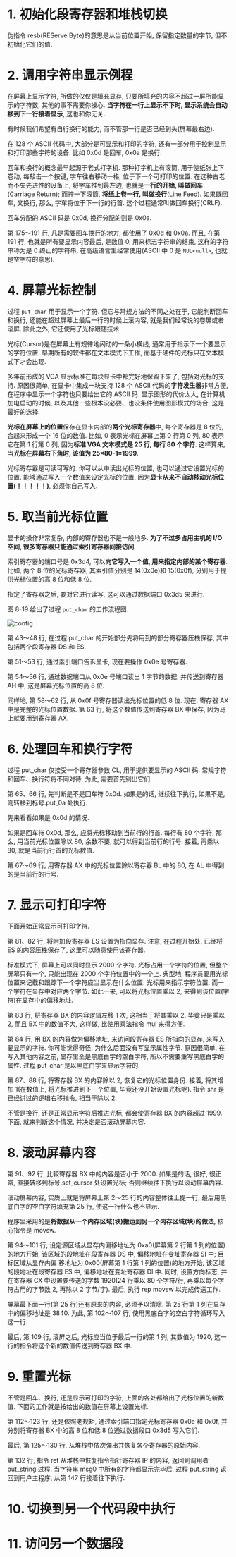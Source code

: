 # 1. 初始化段寄存器和堆栈切换

伪指令 resb(REServe Byte)的意思是从当前位置开始, 保留指定数量的字节, 但不初始化它们的值.

# 2. 调用字符串显示例程

在屏幕上显示字符, 所做的仅仅是填充显存, 只要所填充的内容不超过一屏所能显示的字符数, 其他的事不需要你操心. **当字符在一行上显示不下时, 显示系统会自动移到下一行接着显示**, 这也和你无关.

有时候我们希望有自行换行的能力, 而不管那一行是否已经到头(屏幕最右边).

在 128 个 ASCII 代码中, 大部分是可显示和打印的字符, 还有一部分用于控制显示和打印那些字符的设备. 比如 0x0d 是回车, 0x0a 是换行.

回车和换行的概念最早起源于老式打字机. 那种打字机上有滚筒, 用于使纸张上下卷动, 每敲击一个按键, 字车往右移动一格, 位于下一个可打印的位置. 在这种古老而不失先进性的设备上, 将字车推到最左边, 也就是**一行的开始, 叫做回车**(Carriage Return); 而拧一下滚筒, **将纸上卷一行, 叫做换行**(Line Feed). 如果既回车, 又换行, 那么, 字车将位于下一行的行首. 这个过程通常叫做回车换行(CRLF).

回车分配的 ASCII 码是 0x0d, 换行分配的则是 0x0a.

第 175～191 行, 凡是需要回车换行的地方, 都使用了 0x0d 和 0x0a. 而且, 在第 191 行, 也就是所有要显示内容最后, 是数值 0, 用来标志字符串的结束, 这样的字符串称为是 0 终止的字符串, 在高级语言里经常使用(ASCII 中 0 是 `NUL<null>`, 也就是空字符的意思).

# 4. 屏幕光标控制

过程 `put_char` 用于显示一个字符. 但它与常规方法的不同之处在于, 它能判断回车和换行, 还能在超过屏幕上最后一行的时候上滚内容, 就是我们经常说的卷屏或者滚屏. 除此之外, 它还使用了光标跟随技术.

光标(Cursor)是在屏幕上有规律地闪动的一条小橫线, 通常用于指示下一个要显示的字符位置. 早期所有的软件都在文本模式下工作, 而基于硬件的光标只在文本模式下才会出现.

多年前形成的 VGA 显示标准在每块显卡中都完好地保留下来了, 包括对光标的支持. 原因很简单, 在显卡中集成一块支持 128 个 ASCII 代码的**字符发生器**非常方便, 在程序中显示一个字符也只要给出它的 ASCII 码. 显示图形的代价太大, 在计算机加电启动的时候, 以及其他一些根本没必要、也没条件使用图形模式的场合, 这是最好的选择.

**光标在屏幕上的位置**保存在显卡内部的**两个光标寄存器**中, 每个寄存器是 8 位的, 合起来形成一个 16 位的数值. 比如, 0 表示光标在屏幕上第 0 行第 0 列, 80 表示它在第 1 行第 0 列, 因为**标准 VGA 文本模式是 25 行, 每行 80 个字符**. 这样算来, 当**光标在屏幕右下角时, 该值为 25×80-1=1999**.

光标寄存器是可读可写的. 你可以从中读出光标的位置, 也可以通过它设置光标的位置. 能够通过写入一个数值来设定光标的位置, 因为**显卡从来不自动移动光标位置(！！！！！)**, 必须你自己写入.

# 5. 取当前光标位置

显卡的操作非常复杂, 内部的寄存器也不是一般地多. **为了不过多占用主机的 I/O 空间, 很多寄存器只能通过索引寄存器间接访问**.

索引寄存器的端口号是 0x3d4, 可以**向它写入一个值, 用来指定内部的某个寄存器**. 比如, 两个 8 位的光标寄存器, 其索引值分别是 14(0x0e)和 15(0x0f), 分别用于提供光标位置的高 8 位和低 8 位.

指定了寄存器之后, 要对它进行读写, 这可以通过数据端口 0x3d5 来进行.

图 8-19 给出了过程 `put_char` 的工作流程图.

![config](images/13.png)

第 43～48 行, 在过程 put_char 的开始部分先将用到的部分寄存器压栈保存, 其中包括两个段寄存器 DS 和 ES.

第 51～53 行, 通过索引端口告诉显卡, 现在要操作 0x0e 号寄存器.

第 54～56 行, 通过数据端口从 0x0e 号端口读出 1 字节的数据, 并传送到寄存器 AH 中,
这是屏幕光标位置的高 8 位.

同样地, 第 58～62 行, 从 0x0f 号寄存器读出光标位置的低 8 位. 现在, 寄存器 AX 中是完整的光标位置数据. 第 63 行, 将这个数值传送到寄存器 BX 中保存, 因为马上就要用到寄存器 AX.

# 6. 处理回车和换行字符

过程 put_char 仅接受一个寄存器参数 CL, 用于提供要显示的 ASCII 码. 常规字符和回车、换行符将不同对待, 为此, 需要首先别出它们.

第 65、66 行, 先判断是不是回车符 0x0d. 如果是的话, 继续往下执行, 如果不是, 则转移到标号.put_0a 处执行.

先来看看如果是 0x0d 的情况.

如果是回车符 0x0d, 那么, 应将光标移动到当前行的行首. 每行有 80 个字符, 那么, 用当前光标位置除以 80, 余数不要, 就可以得到当前行的行号. 接着, 再乘以 80, 就是当前行行首的光标数值.

第 67～69 行, 用寄存器 AX 中的光标位置除以寄存器 BL 中的 80, 在 AL 中得到的是当前行的行号.

# 7. 显示可打印字符

下面开始正常显示可打印字符.

第 81、82 行, 将附加段寄存器 ES 设置为指向显存. 注意, 在过程开始处, 已经将 ES 的内容压栈保存了, 这里可以随意使用该寄存器.

标准模式下, 屏幕上可以同时显示 2000 个字符. 光标占用一个字符的位置, 但整个屏幕只有一个, 只能出现在 2000 个字符位置中的一个上. 典型地, 程序员要用光标位置来记载和跟踪下一个字符应当显示在什么位置. 光标用来指示字符位置, 而一个字符在显存中对应两个字节. 如此一来, 可以将光标位置乘以 2, 来得到该位置(字符)在显存中的偏移地址.

第 83 行, 将寄存器 BX 的内容逻辑左移 1 次, 这相当于将其乘以 2. 毕竟只是乘以 2, 而且 BX 中的数值不大, 这样做, 比使用乘法指令 mul 来得方便.

第 84 行, 用 BX 的内容做为偏移地址, 来访问段寄存器 ES 所指向的显存, 来写入要显示的字符. 你可能觉得奇怪, 为什么后面没有写显示属性字节. 原因很简单, 在写入其他内容之前, 显存里全是黑底白字的空白字符, 所以不需要重写黑底白字的属性. 过程 put_char 是以黑底白字来显示字符的.

第 87、88 行, 将寄存器 BX 的内容除以 2, 恢复它的光标位置身份. 接着, 将其增加 1(在数值上, 将光标推进到下一个位置, 毕竟还没开始设置光标呢). 指令 shr 是已经讲过的逻辑右移指令, 相当于除以 2.

不管是换行, 还是正常显示字符后推进光标, 都会使寄存器 BX 的内容超过 1999. 下面, 就来判断这个情况, 并决定是否滚动屏幕内容.

# 8. 滚动屏幕内容

第 91、92 行, 比较寄存器 BX 中的内容是否小于 2000. 如果是的话, 很好, 很正常, 直接转移到标号.set_cursor 处设置光标; 否则继续往下执行以滚动屏幕内容.

滚动屏幕内容, 实质上就是将屏幕上第 2～25 行的内容整体往上提一行, 最后用黑底白字的空白字符填充第 25 行, 使这一行什么也不显示.

程序里采用的是**将数据从一个内存区域(块)搬运到另一个内存区域(块)的做法**, 核心指令是 movsw.

第 94～101 行, 设定源区域从显存内偏移地址为 0xa0(屏幕第 2 行第 1 列的位置)的地方开始, 该区域的段地址在段寄存器 DS 中, 偏移地址在变址寄存器 SI 中; 目标区域从显存内偏
移地址为 0x00(屏幕第 1 行第 1 列的位置)的地方开始, 该区域的段地址在段寄存器 ES 中, 偏移地址在变址寄存器 DI 中. 同时, 设置方向标志, 并在寄存器 CX 中设置要传送的字数 1920(24 行乘以 80 个字符/行, 再乘以每个字符占用的字节数 2, 再除以 2 字节/字). 最后, 执行 rep movsw 以完成传送工作.

屏幕最下面一行(第 25 行)还有原来的内容, 必须予以清除. 第 25 行第 1 列在显存中的偏移地址是 3840. 为此, 第 102～107 行, 使用黑底白字的空白字符循环写入这一行.

最后, 第 109 行, 滚屏之后, 光标应当位于最后一行的第 1 列, 其数值为 1920, 这一行的指令将这个新的数值传送到寄存器 BX 中.

# 9. 重置光标

不管是回车、换行, 还是显示可打印的字符, 上面的各处都给出了光标位置的新数值. 下面的工作就是按给出的数值在屏幕上设置光标.

第 112～123 行, 还是依照老规矩, 通过索引端口指定光标寄存器 0x0e 和 0x0f, 并分别将寄存器 BX 中的高 8 位和低 8 位通过数据段口 0x3d5 写入它们.

最后, 第 125～130 行, 从堆栈中依次弹出并恢复各个寄存器的原始内容.

第 132 行, 指令 ret 从堆栈中恢复指令指针寄存器 IP 的内容, 返回到调用者 put\_string 过程. 当字符串 msg0 中所有的字符都显示完毕后, 过程 put\_string 返回到用户主程序, 从第 147 行接着往下执行.

# 10. 切换到另一个代码段中执行

# 11. 访问另一个数据段